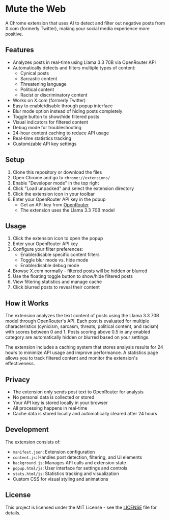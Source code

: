 # Mute the Web

A Chrome extension that uses AI to detect and filter out negative posts from X.com (formerly Twitter), making your social media experience more positive.

## Features

- Analyzes posts in real-time using Llama 3.3 70B via OpenRouter API
- Automatically detects and filters multiple types of content:
  - Cynical posts
  - Sarcastic content
  - Threatening language
  - Political content
  - Racist or discriminatory content
- Works on X.com (formerly Twitter)
- Easy to enable/disable through popup interface
- Blur mode option instead of hiding posts completely
- Toggle button to show/hide filtered posts
- Visual indicators for filtered content
- Debug mode for troubleshooting
- 24-hour content caching to reduce API usage
- Real-time statistics tracking
- Customizable API key settings

## Setup

1. Clone this repository or download the files
2. Open Chrome and go to `chrome://extensions/`
3. Enable "Developer mode" in the top right
4. Click "Load unpacked" and select the extension directory
5. Click the extension icon in your toolbar
6. Enter your OpenRouter API key in the popup
   - Get an API key from [OpenRouter](https://openrouter.ai/)
   - The extension uses the Llama 3.3 70B model

## Usage

1. Click the extension icon to open the popup
2. Enter your OpenRouter API key
3. Configure your filter preferences:
   - Enable/disable specific content filters
   - Toggle blur mode vs. hide mode
   - Enable/disable debug mode
4. Browse X.com normally - filtered posts will be hidden or blurred
5. Use the floating toggle button to show/hide filtered posts
6. View filtering statistics and manage cache
7. Click blurred posts to reveal their content

## How it Works

The extension analyzes the text content of posts using the Llama 3.3 70B model through OpenRouter's API. Each post is evaluated for multiple characteristics (cynicism, sarcasm, threats, political content, and racism) with scores between 0 and 1. Posts scoring above 0.5 in any enabled category are automatically hidden or blurred based on your settings.

The extension includes a caching system that stores analysis results for 24 hours to minimize API usage and improve performance. A statistics page allows you to track filtered content and monitor the extension's effectiveness.

## Privacy

- The extension only sends post text to OpenRouter for analysis
- No personal data is collected or stored
- Your API key is stored locally in your browser
- All processing happens in real-time
- Cache data is stored locally and automatically cleared after 24 hours

## Development

The extension consists of:
- `manifest.json`: Extension configuration
- `content.js`: Handles post detection, filtering, and UI elements
- `background.js`: Manages API calls and extension state
- `popup.html/js`: User interface for settings and controls
- `stats.html/js`: Statistics tracking and visualization
- Custom CSS for visual styling and animations

## License

This project is licensed under the MIT License - see the [LICENSE](LICENSE) file for details. 